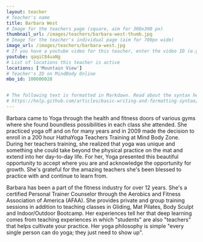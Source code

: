 ```yaml
---
layout: teacher
# Teacher's name
title: Barbara West
# Image for the teachers page (square, aim for 300x300 px)
thumbnail_url: /images/teachers/barbara-west-thumb.jpg
# Image for the teacher's individual page (aim for 700px wide)
image_url: /images/teachers/barbara-west.jpg
# If you have a youtube video for this teacher, enter the video ID (e.g. qaqiC84uaNg)
youtube: qaqiC84uaNg
# List of locations this teacher is active
locations: ['Mountain View']
# Teacher's ID on MindBody Online
mbo_id: 100000028


# The following text is formatted in Markdown. Read about the syntax here:
# https://help.github.com/articles/basic-writing-and-formatting-syntax/
---
```


Barbara came to Yoga through the health and fitness doors of various gyms where she found boundless possibilities in each class she attended. She practiced yoga off and on for many years and in 2009 made the decision to enroll in a 200 hour HathaYoga Teachers Training at Mind Body Zone. During her teachers training, she realized that yoga was unique and something she could take beyond the physical practice on the mat and extend into her day-to-day life. For her, Yoga presented this beautiful opportunity to accept where you are and acknowledge the opportunity for growth. She's grateful for the amazing teachers she's been blessed to practice with and continue to learn from.

Barbara has been a part of the fitness industry for over 12 years. She's a certified Personal Trainer Counselor through the Aerobics and Fitness Association of America (AFAA). She provides private and group training sessions in addition to teaching classes in Gliding, Mat Pilates, Body Sculpt and Indoor/Outdoor Bootcamp. Her experiences tell her that deep learning comes from teaching experiences in which "students" are also "teachers" that helps cultivate your practice. Her yoga philosophy is simple "every single person can do yoga; they just need to show up".